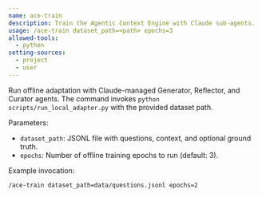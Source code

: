 ```yaml
---
name: ace-train
description: Train the Agentic Context Engine with Claude sub-agents.
usage: /ace-train dataset_path=<path> epochs=3
allowed-tools:
  - python
setting-sources:
  - project
  - user
---
```


Run offline adaptation with Claude-managed Generator, Reflector, and Curator
agents. The command invokes `python scripts/run_local_adapter.py` with the
provided dataset path.

Parameters:
- `dataset_path`: JSONL file with questions, context, and optional ground truth.
- `epochs`: Number of offline training epochs to run (default: 3).

Example invocation:
```
/ace-train dataset_path=data/questions.jsonl epochs=2
```
